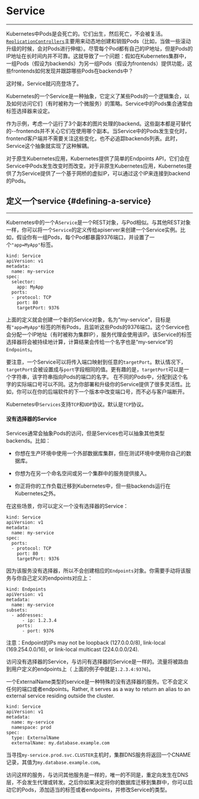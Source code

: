 # Service

---

Kubernetes中Pods是会死亡的。它们出生，然后死亡，不会被复活。[`ReplicationControllers`](https://kubernetes.io/docs/concepts/workloads/controllers/replicationcontroller/)主要用来动态地创建和销毁Pods（比如，当做一些滚动升级的时候，会对Pods进行伸缩）。尽管每个Pod都有自己的IP地址，但是Pods的IP地址在长时间内并不可靠。这就导致了一个问题：假如在Kubernetes集群中，一组Pods（假设为backends）为另一组Pods（假设为frontends）提供功能，这些frontends如何发现并跟踪哪些Pods在backends中？

这时候，Service就闪亮登场了。

Kubernetes的一个Service是一种抽象，它定义了某些Pods的一个逻辑集合，以及如何访问它们（有时被称为一个微服务）的策略。Service中的Pods集合通常由标签选择器来设定。

作为示例，考虑一个运行了3个副本的图片处理的backend。这些副本都是可替代的--frontends并不关心它们在使用哪个副本。当Service中的Pods发生变化时，frontend客户端并不需要关注这些变化，也不必追踪backends列表。此时，Service这个抽象就实现了这种解耦。

对于原生Kubernetes应用，Kubernetes提供了简单的Endpoints API，它们会在Service中Pods发生改变时而改变。对于非原生Kubernetes应用，Kubernetes提供了为Service提供了一个基于网桥的虚拟IP，可以通过这个IP来连接到backend的Pods。

## 定义一个service {#defining-a-service}

---

Kubernetes中的一个A`Service`是一个REST对象，与Pod相似。与其他REST对象一样，你可以将一个`Service`的定义传给apiserver来创建一个Service实例。比如，假设你有一组Pods，每个Pod都暴露9376端口，并设置了一个`"app=MyApp"`标签。

```
kind: Service
apiVersion: v1
metadata:
  name: my-service
spec:
  selector:
    app: MyApp
  ports:
  - protocol: TCP
    port: 80
    targetPort: 9376
```

上面的定义就会创建一个新的Service对象，名为“my-service”，目标是有`"app=MyApp"`标签的所有Pods，且监听这些Pods的9376端口。这个Service也会分配一个IP地址（有时被称为集群IP），服务代理会使用该IP。该Service的标签选择器将会被持续地计算，计算结果会传给一个名字也是“my-service”的`Endpoints`。

要注意，一个Service可以将传入端口映射到任意的`targetPort`。默认情况下，`targetPort`会被设置成与`port`字段相同的值。更有趣的是，`targetPort`可以是一个字符串，该字符串指向Pods的端口的名字。 在不同的Pods中，分配到这个名字的实际端口号可以不同。这为你部署和升级你的Service提供了很多灵活性。比如，你可以在你的后端软件的下一个版本中改变端口号，而不必与客户端断开。

Kubernetes中`Services`支持`TCP`和`UDP`协议。默认是`TCP`协议。

#### 没有选择器的Service

Services通常会抽象Pods的访问，但是Services也可以抽象其他类型backends。比如：

* 你想在生产环境中使用一个外部数据库集群，但在测试环境中使用你自己的数据库。

* 你想为在另一个命名空间或另一个集群中的服务提供接入。

* 你正将你的工作负载迁移到Kubernetes中，但一些backends运行在Kubernetes之外。

在这些场景，你可以定义一个没有选择器的Service：

```
kind: Service
apiVersion: v1
metadata:
  name: my-service
spec:
  ports:
  - protocol: TCP
    port: 80
    targetPort: 9376
```

因为该服务没有选择器，所以不会创建相应的`Endpoints`对象。你需要手动将该服务与你自己定义的endpoints对应上：

```
kind: Endpoints
apiVersion: v1
metadata:
  name: my-service
subsets:
  - addresses:
      - ip: 1.2.3.4
    ports:
      - port: 9376
```

注意：Endpoint的IPs may not be loopback \(127.0.0.0/8\), link-local \(169.254.0.0/16\), or link-local multicast \(224.0.0.0/24\).

访问没有选择器的Service，与访问有选择器的Service是一样的。流量将被路由到用户定义的endpoints上（ 上面的例子中就是`1.2.3.4:9376`\)。

一个ExternalName类型的service是一种特殊的没有选择器的服务。它不会定义任何的端口或者endpoints。Rather, it serves as a way to return an alias to an external service residing outside the cluster.

```
kind: Service
apiVersion: v1
metadata:
  name: my-service
  namespace: prod
spec:
  type: ExternalName
  externalName: my.database.example.com
```

当寻找`my-service.prod.svc.CLUSTER`主机时，集群DNS服务将返回一个CNAME记录，其值为`my.database.example.com`。

访问这样的服务，与访问其他服务是一样的，唯一的不同是，重定向发生在DNS层，不会发生代理或转发。之后你如果决定将你的数据库迁移到集群中，你可以启动它的Pods，添加适当的标签或者endpoints，并修改Service的类型。







